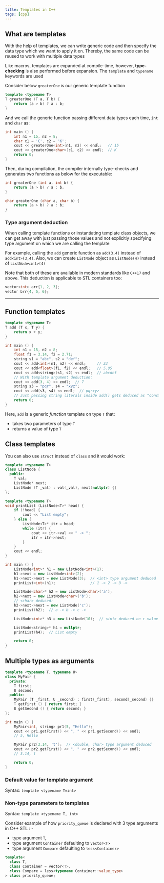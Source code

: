 ```yaml
---
title: Templates in C++
tags: [cpp]
---
```


## What are templates

With the help of templates, we can write generic code and then specify the data type which we want to apply it on. Thereby, the same code can be reused to work with multiple data types

Like macros, templates are expanded at compile-time, however, **type-checking** is also performed before expansion. The `template` and `typename` keywords are used

Consider below `greaterOne` is our generic template function

```cpp
template <typename T>
T greaterOne (T a, T b) {
    return (a > b) ? a : b;
}
```

And we call the generic function passing different data types each time, `int` and `char` as:

```cpp
int main () {
    int n1 = 15, n2 = 8;
    char c1 = 'C', c2 = 'K';
    cout << greaterOne<int>(n1, n2) << endl;   // 15
    cout << greaterOne<char>(c1, c2) << endl;  // K
    return 0;
}
```

Then, during compilation, the compiler internally type-checks and generates two functions as below for the executable:

```cpp
int greaterOne (int a, int b) {
    return (a > b) ? a : b;
}

char greaterOne (char a, char b) {
    return (a > b) ? a : b;
}
```

### Type argument deduction

When calling template functions or instantiating template class objects, we can get away with just passing those values and not explicitly specifying type argument on which we are calling the template

For example, calling the `add` generic function as `add(3,4)` instead of `add<int>(3,4)`. Also, we can create `ListNode` object as `ListNode(4)` instead of `ListNode<int>(4)`

Note that both of these are available in modern standards like `C++17` and above. This deduction is applicable to STL containers too:

```cpp
vector<int> arr{1, 2, 3};
vector brr{4, 5, 6};
```

---

## Function templates

```cpp
template <typename T>
T add (T x, T y) {
    return x + y;
}

int main () {
    int n1 = 15, n2 = 8;
    float f1 = 3.14, f2 = 2.71;
    string s1 = "abc", s2 = "def";
    cout << add<int>(n1, n2) << endl;     // 23
    cout << add<float>(f1, f2) << endl;   // 5.85
    cout << add<string>(s1, s2) << endl;  // abcdef
    // With template argument deduction:
    cout << add(3, 4) << endl;  // 7
    string s3 = "pqr", s4 = "xyz";
    cout << add(s3, s4) << endl;  // pqrxyz
    // Just passing string literals inside add() gets deduced as "const char*"
    return 0;
}
```

Here, `add` is a generic _function_ template on type `T` that:

- takes two parameters of type `T`
- returns a value of type `T`

## Class templates

You can also use `struct` instead of `class` and it would work:

```cpp
template <typename T>
class ListNode {
  public:
    T val;
    ListNode* next;
    ListNode (T _val) : val(_val), next(nullptr) {}
};

template <typename T>
void printList (ListNode<T>* head) {
    if (!head) {
        cout << "List empty";
    } else {
        ListNode<T>* itr = head;
        while (itr) {
            cout << itr->val << " -> ";
            itr = itr->next;
        }
    }
    cout << endl;
}

int main () {
    ListNode<int>* h1 = new ListNode<int>(1);
    h1->next = new ListNode<int>(2);
    h1->next->next = new ListNode(3);  // <int> type argument deduced
    printList<int>(h1);                // 1 -> 2 -> 3 ->

    ListNode<char>* h2 = new ListNode<char>('a');
    h2->next = new ListNode<char>('b');
    // <char> deduced:
    h2->next->next = new ListNode('c');
    printList(h2);  // a -> b -> c ->

    ListNode<int>* h3 = new ListNode(10);  // <int> deduced on r-value

    ListNode<string>* h4 = nullptr;
    printList(h4);  // List empty

    return 0;
}
```

## Multiple types as arguments

```cpp
template <typename T, typename U>
class MyPair {
  private:
    T first;
    U second;
  public:
    MyPair (T _first, U _second) : first(_first), second(_second) {}
    T getFirst () { return first; }
    U getSecond () { return second; }
};

int main () {
    MyPair<int, string> pr1(5, "Hello");
    cout << pr1.getFirst() << ", " << pr1.getSecond() << endl;
    // 5, Hello

    MyPair pr2(3.14, 't');  // <double, char> type argument deduced
    cout << pr2.getFirst() << ", " << pr2.getSecond() << endl;
    // 3.14, t

    return 0;
}
```

### Default value for template argument

Syntax: `template <typename T=int>`

### Non-type parameters to templates

Syntax: `template <typename T, int>`

Consider example of how `priority_queue` is declared with 3 type arguments in C++ STL : -

- type argument `T`,
- type argument `Container` defaulting to `vector<T>`
- type argument `Compare` defaulting to `less<Container>`

```cpp
template<
  class T,
  class Container = vector<T>,
  class Compare = less<typename Container::value_type>
> class priority_queue;
```

